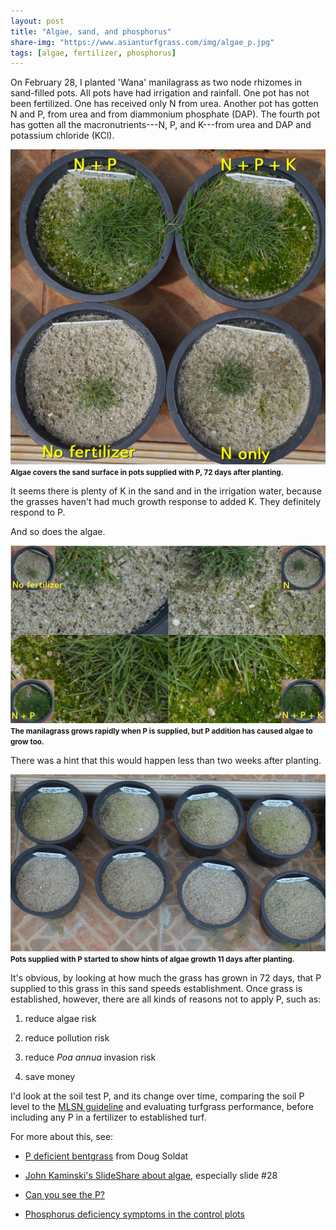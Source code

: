 ```yaml
---
layout: post
title: "Algae, sand, and phosphorus"
share-img: "https://www.asianturfgrass.com/img/algae_p.jpg"
tags: [algae, fertilizer, phosphorus]
---
```


On February 28, I planted 'Wana' manilagrass as two node rhizomes in sand-filled pots. All pots have had irrigation and rainfall. One pot has not been fertilized. One has received only N from urea. Another pot has gotten N and P, from urea and from diammonium phosphate (DAP). The fourth pot has gotten all the macronutrients---N, P, and K---from urea and DAP and potassium chloride (KCl).

![4 pots of manilagrass 72 days after planting](/img/algae_4pots.jpg)
<small><strong>Algae covers the sand surface in pots supplied with P, 72 days after planting.</strong></small>

It seems there is plenty of K in the sand and in the irrigation water, because the grasses haven't had much growth response to added K. They definitely respond to P.

And so does the algae.

![manilagrass pots with algae where P has been supplied](/img/algae_p.jpg)
<small><strong>The manilagrass grows rapidly when P is supplied, but P addition has caused algae to grow too.</strong></small>

There was a hint that this would happen less than two weeks after planting.

![algae starting to grow in P fertilized pots 11 days after planting](/img/no_algae_11_days.jpg)
<small><strong>Pots supplied with P started to show hints of algae growth 11 days after planting.</strong></small>

It's obvious, by looking at how much the grass has grown in 72 days, that P supplied to this grass in this sand speeds establishment. Once grass is established, however, there are all kinds of reasons not to apply P, such as:

1. reduce algae risk

2. reduce pollution risk

3. reduce *Poa annua* invasion risk

4. save money

I'd look at the soil test P, and its change over time, comparing the soil P level to the [MLSN guideline](https://www.asianturfgrass.com/2018-02-03-new-mlsn-cheat-sheet/) and evaluating turfgrass performance, before including any P in a fertilizer to established turf.

For more about this, see:

* [P deficient bentgrass](https://twitter.com/djsoldat/status/1256240574396596232?s=20) from Doug Soldat

* [John Kaminski's SlideShare about algae](https://www.slideshare.net/johnkaminski/algae-management-for-golf-course-putting-greens-7336396), especially slide #28

* [Can you see the P?](https://www.asianturfgrass.com/2019-12-21-can-you-see-the-p/)

* [Phosphorus deficiency symptoms in the control plots](https://www.asianturfgrass.com/2017-07-31-deficiency-symptoms-in-control-plots/)

